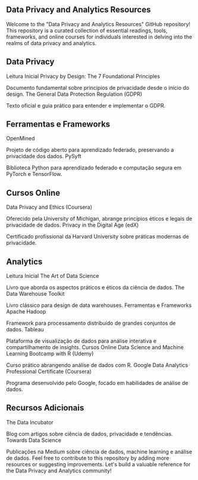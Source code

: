 
## Data Privacy and Analytics Resources
Welcome to the "Data Privacy and Analytics Resources" GitHub repository! This repository is a curated collection of essential readings, tools, frameworks, and online courses for individuals interested in delving into the realms of data privacy and analytics.

## Data Privacy
Leitura Inicial
Privacy by Design: The 7 Foundational Principles

Documento fundamental sobre princípios de privacidade desde o início do design.
The General Data Protection Regulation (GDPR)

Texto oficial e guia prático para entender e implementar o GDPR.

## Ferramentas e Frameworks
OpenMined

Projeto de código aberto para aprendizado federado, preservando a privacidade dos dados.
PySyft

Biblioteca Python para aprendizado federado e computação segura em PyTorch e TensorFlow.

## Cursos Online
Data Privacy and Ethics (Coursera)

Oferecido pela University of Michigan, abrange princípios éticos e legais de privacidade de dados.
Privacy in the Digital Age (edX)

Certificado profissional da Harvard University sobre práticas modernas de privacidade.

## Analytics
Leitura Inicial
The Art of Data Science

Livro que aborda os aspectos práticos e éticos da ciência de dados.
The Data Warehouse Toolkit

Livro clássico para design de data warehouses.
Ferramentas e Frameworks
Apache Hadoop

Framework para processamento distribuído de grandes conjuntos de dados.
Tableau

Plataforma de visualização de dados para análise interativa e compartilhamento de insights.
Cursos Online
Data Science and Machine Learning Bootcamp with R (Udemy)

Curso prático abrangendo análise de dados com R.
Google Data Analytics Professional Certificate (Coursera)

Programa desenvolvido pelo Google, focado em habilidades de análise de dados.

## Recursos Adicionais
The Data Incubator

Blog com artigos sobre ciência de dados, privacidade e tendências.
Towards Data Science

Publicações na Medium sobre ciência de dados, machine learning e análise de dados.
Feel free to contribute to this repository by adding more resources or suggesting improvements. Let's build a valuable reference for the Data Privacy and Analytics community!

